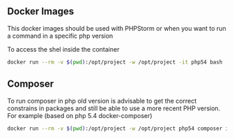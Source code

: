 Docker Images
-------------

This docker images should be used with PHPStorm or when you want to run a command 
in a specific php version

To access the shel inside the container

```bash
docker run --rm -v $(pwd):/opt/project -w /opt/project -it php54 bash
```

## Composer 

To run composer in php old version is advisable 
to get the correct constrains in packages and still be able to 
use a more recent PHP version. For example (based on php 5.4 docker-composer)

```bash
docker run --rm -v $(pwd):/opt/project -w /opt/project php54 composer install
```
